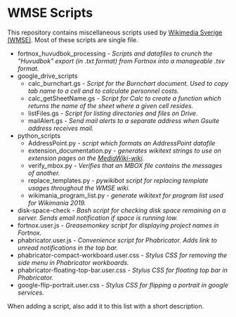 # WMSE Scripts
This repository contains miscellaneous scripts used by [Wikimedia Sverige (WMSE)](https://www.wikimedia.se). Most of these scripts are single file.

* fortnox_huvudbok_processing - *Scripts and datafiles to crunch the "Huvudbok" export (in .txt format) from Fortnox into a manageable .tsv format.*
* google_drive_scripts
  * calc_burnchart.gs - *Script for the Burnchart document. Used to copy tab name
    to a cell and to calculate personnel costs.*
  * calc_getSheetName.gs - *Script for Calc to create a function which returns the name of the sheet where a given cell resides.*
  * listFiles.gs - *Script for listing directories and files on Drive.*
  * mailAlert.gs - *Send mail alerts to a separate address when Gsuite address receives mail.*
* python_scripts
  * AddressPoint.py - *script which formats an AddressPoint datafile*
  * extension_documentation.py - *generates wikitext strings to use on extension pages on the [MediaWiki-wiki](https://www.mediawiki.org).*
  * verify_mbox.py - *Verifies that an MBOX file contains the messages of another.*
  * replace_templates.py - *pywikibot script for replacing template usages throughout the WMSE wiki.*
  * wikimania_program_list.py - *generate wikitext for program list used for Wikimania 2019.*
* disk-space-check - *Bash script for checking disk space remaining on a server. Sends email notification if space is running low.*
* fortnox.user.js - *Greasemonkey script for displaying project names in Fortnox.*
* phabricator.user.js - *Convenience script for Phabricator. Adds link to unread notifications in the top bar.*
* phabricator-compact-workboard.user.css - *Stylus CSS for removing the side menu in Phabricator workboards.*
* phabricator-floating-top-bar.user.css - *Stylus CSS for floating top bar in Phabricator.*
* google-flip-portrait.user.css - *Stylus CSS for flipping a portrait in google services.*

When adding a script, also add it to this list with a short description.
